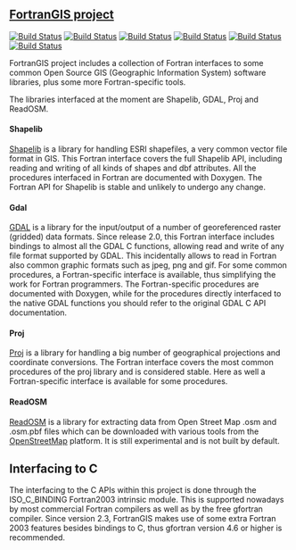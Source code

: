 ## [FortranGIS project](http://fortrangis.sourceforge.net/index.php)

[![Build Status](https://badges.herokuapp.com/travis/ARPA-SIMC/fortrangis?branch=master&env=DOCKER_IMAGE=centos:7&label=centos7)](https://travis-ci.org/ARPA-SIMC/fortrangis)
[![Build Status](https://badges.herokuapp.com/travis/ARPA-SIMC/fortrangis?branch=master&env=DOCKER_IMAGE=fedora:27&label=fedora27)](https://travis-ci.org/ARPA-SIMC/fortrangis)
[![Build Status](https://badges.herokuapp.com/travis/ARPA-SIMC/fortrangis?branch=master&env=DOCKER_IMAGE=fedora:28&label=fedora28)](https://travis-ci.org/ARPA-SIMC/fortrangis)
[![Build Status](https://badges.herokuapp.com/travis/ARPA-SIMC/fortrangis?branch=master&env=DOCKER_IMAGE=fedora:29&label=fedora29)](https://travis-ci.org/ARPA-SIMC/fortrangis)
[![Build Status](https://badges.herokuapp.com/travis/ARPA-SIMC/fortrangis?branch=master&env=DOCKER_IMAGE=fedora:30&label=fedora30)](https://travis-ci.org/ARPA-SIMC/fortrangis)
[![Build Status](https://badges.herokuapp.com/travis/ARPA-SIMC/fortrangis?branch=master&env=DOCKER_IMAGE=fedora:rawhide&label=fedorarawhide)](https://travis-ci.org/ARPA-SIMC/fortrangis)

FortranGIS project includes a collection of Fortran interfaces to some
common Open Source GIS (Geographic Information System) software
libraries, plus some more Fortran-specific tools.

The libraries interfaced at the moment are Shapelib, GDAL, Proj and
ReadOSM.

#### Shapelib

[Shapelib](http://shapelib.maptools.org/) is a library for handling ESRI shapefiles, a very common
vector file format in GIS. This Fortran interface covers the full
Shapelib API, including reading and writing of all kinds of shapes and
dbf attributes.  All the procedures interfaced in Fortran
are documented with Doxygen.  The Fortran API for Shapelib is stable
and unlikely to undergo any change.

#### Gdal

[GDAL](http://www.gdal.org/) is a library for the input/output of a
number of georeferenced raster (gridded) data formats. Since release
2.0, this Fortran interface includes bindings to almost all the GDAL C
functions, allowing read and write of any file format supported by
GDAL. This incidentally allows to read in Fortran also common graphic
formats such as jpeg, png and gif. For some common procedures, a
Fortran-specific interface is available, thus simplifying the work for
Fortran programmers. The Fortran-specific procedures are documented
with Doxygen, while for the procedures directly interfaced to the
native GDAL functions you should refer to the original GDAL C API
documentation.

#### Proj

[Proj](http://trac.osgeo.org/proj/) is a library for handling a big
number of geographical projections and coordinate conversions. The
Fortran interface covers the most common procedures of the proj
library and is considered stable. Here as well a Fortran-specific
interface is available for some procedures.

#### ReadOSM

[ReadOSM](https://www.gaia-gis.it/fossil/readosm/index) is a library
for extracting data from Open Street Map .osm and .osm.pbf files which
can be downloaded with various tools from the
[OpenStreetMap](http://openstreetmap.org/) platform. It is still
experimental and is not built by default.

## Interfacing to C

The interfacing to the C APIs within this project is done through the
ISO_C_BINDING Fortran2003 intrinsic module. This is supported nowadays
by most commercial Fortran compilers as well as by the free gfortran
compiler. Since version 2.3, FortranGIS makes use of some extra
Fortran 2003 features besides bindings to C, thus gfortran version 4.6
or higher is recommended.
